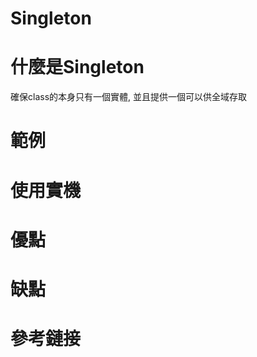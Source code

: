 Singleton
=====================

# 什麼是Singleton

確保class的本身只有一個實體, 並且提供一個可以供全域存取

# 範例

# 使用實機

# 優點

# 缺點

# 參考鏈接